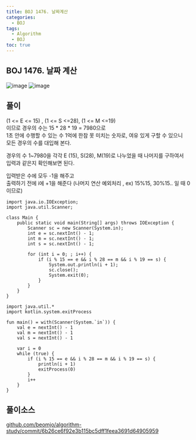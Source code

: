 ```yaml
---
title: BOJ 1476. 날짜계산
categories:
  - BOJ
tags:
  - Algorithm
  - BOJ
toc: true
---
```


## **BOJ 1476. 날짜 계산**
![image](https://user-images.githubusercontent.com/39984656/134815296-b916a432-f037-45fc-a6a0-d89f0bc88330.png)
![image](https://user-images.githubusercontent.com/39984656/134815298-d1b52a7d-549d-47c6-9438-f038df298758.png)  

## **풀이**
(1 <= E <= 15) , (1 <= S <=28), (1 <= M <=19)  
이므로 경우의 수는 15 \* 28 \* 19 = 7980으로   
1초 안에 수행할 수 있는 수 1억에 한참 못 미치는 숫자로, 여유 있게 구할 수 있으니  
모든 경우의 수를 대입해 본다.  
  
경우의 수 1~7980을 각각 E (15), S(28), M(19)로 나누었을 때 나머지를 구하여서   
입력과 같은지 확인해보면 된다.  
   
입력받은 수에 모두 -1을 해주고  
출력하기 전에 i에 +1을 해준다 (나머지 연산 예외처리 , ex) 15%15, 30%15.. 일 때 0이므로)  

```
import java.io.IOException;
import java.util.Scanner;

class Main {
    public static void main(String[] args) throws IOException {
        Scanner sc = new Scanner(System.in);
        int e = sc.nextInt() - 1;
        int m = sc.nextInt() - 1;
        int s = sc.nextInt() - 1;

        for (int i = 0; ; i++) {
            if (i % 15 == e && i % 28 == m && i % 19 == s) {
                System.out.println(i + 1);
                sc.close();
                System.exit(0);
            }
        }
    }
} 
```

```
import java.util.*
import kotlin.system.exitProcess

fun main() = with(Scanner(System.`in`)) {
    val e = nextInt() - 1
    val m = nextInt() - 1
    val s = nextInt() - 1

    var i = 0
    while (true) {
        if (i % 15 == e && i % 28 == m && i % 19 == s) {
            println(i + 1)
            exitProcess(0)
        }
        i++
    }
} 
```

## 풀이소스
[github.com/beomjo/algorithm-study/commit/6b26ce6f92e3b115bc5dff1feea3691d64905959](https://github.com/beomjo/algorithm-study/commit/6b26ce6f92e3b115bc5dff1feea3691d64905959)